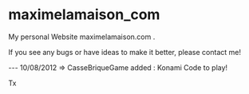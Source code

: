 maximelamaison_com
==================

My personal Website maximelamaison.com .

If you see any bugs or have ideas to make it better, please contact me!



--- 10/08/2012 => CasseBriqueGame added : Konami Code to play!

Tx